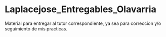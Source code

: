 # Laplacejose_Entregables_Olavarria
Material para entregar al tutor correspondiente, ya sea para correccion y/o seguimiento de mis practicas.

